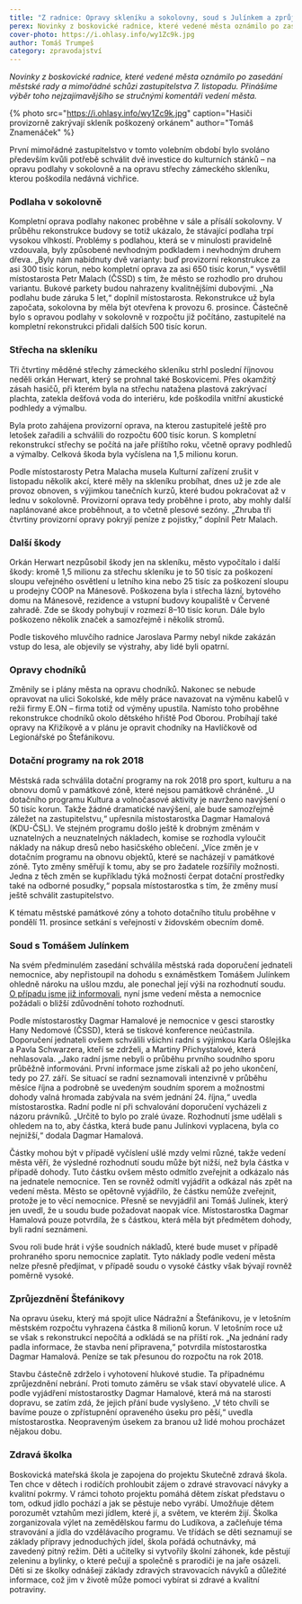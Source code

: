 ```yaml
---
title: "Z radnice: Opravy skleníku a sokolovny, soud s Julínkem a zprůjezdnění Štefánikovy"
perex: Novinky z boskovické radnice, které vedené města oznámilo po zasedání městské rady a mimořádné schůzi zastupitelstva 7. listopadu.
cover-photo: https://i.ohlasy.info/wy1Zc9k.jpg
author: Tomáš Trumpeš
category: zpravodajství
---
```


*Novinky z boskovické radnice, které vedené města oznámilo po zasedání městské rady a mimořádné schůzi zastupitelstva 7. listopadu. Přinášíme výběr toho nejzajímavějšího se stručnými komentáři vedení města.*

{% photo src="https://i.ohlasy.info/wy1Zc9k.jpg" caption="Hasiči provizorně zakrývají skleník poškozený orkánem" author="Tomáš Znamenáček" %}

První mimořádné zastupitelstvo v tomto volebním období bylo svoláno především kvůli potřebě schválit dvě investice do kulturních stánků – na opravu podlahy v sokolovně a na opravu střechy zámeckého skleníku, kterou poškodila nedávná vichřice.

### Podlaha v sokolovně

Kompletní oprava podlahy nakonec proběhne v sále a přísálí sokolovny. V průběhu rekonstrukce budovy se totiž ukázalo, že stávající podlaha trpí vysokou vlhkostí. Problémy s podlahou, která se v minulosti pravidelně vzdouvala, byly způsobené nevhodným podkladem i nevhodným druhem dřeva. „Byly nám nabídnuty dvě varianty: buď provizorní rekonstrukce za asi 300 tisíc korun, nebo kompletní oprava za asi 650 tisíc korun,“ vysvětlil místostarosta Petr Malach (ČSSD) s tím, že město se rozhodlo pro druhou variantu. Bukové parkety budou nahrazeny kvalitnějšími dubovými. „Na podlahu bude záruka 5 let,“ doplnil místostarosta. Rekonstrukce už byla započata, sokolovna by měla být otevřena k provozu 6. prosince. Částečně bylo s opravou podlahy v sokolovně v rozpočtu již počítáno, zastupitelé na kompletní rekonstrukci přidali dalších 500 tisíc korun.

### Střecha na skleníku

Tři čtvrtiny měděné střechy zámeckého skleníku strhl poslední říjnovou neděli orkán Herwart, který se prohnal také Boskovicemi. Přes okamžitý zásah hasičů, při kterém byla na střechu natažena plastová zakrývací plachta, zatekla dešťová voda do interiéru, kde poškodila vnitřní akustické podhledy a výmalbu.

Byla proto zahájena provizorní oprava, na kterou zastupitelé ještě pro letošek zařadili a schválili do rozpočtu 600 tisíc korun. S kompletní  rekonstrukcí střechy se počítá na jaře příštího roku, včetně opravy podhledů a výmalby. Celková škoda byla vyčíslena na 1,5 milionu korun.

Podle místostarosty Petra Malacha musela Kulturní zařízení zrušit v listopadu několik akcí, které měly na skleníku probíhat, dnes už je zde ale provoz obnoven, s výjimkou tanečních kurzů, které budou pokračovat až v lednu v sokolovně. Provizorní oprava tedy proběhne i proto, aby mohly další naplánované akce proběhnout, a to včetně plesové sezóny. „Zhruba tři čtvrtiny provizorní opravy pokryjí peníze z pojistky,“ doplnil Petr Malach.

### Další škody

Orkán Herwart nezpůsobil škody jen na skleníku, město vypočítalo i další škody: kromě 1,5 milionu za střechu skleníku je to 50 tisíc za poškození sloupu veřejného osvětlení u letního kina nebo 25 tisíc za poškození sloupu u prodejny COOP na Mánesově. Poškozena byla i střecha lázní, bytového domu na Mánesově, rezidence a vstupní budovy koupaliště v Červené zahradě. Zde se škody pohybují v rozmezí 8–10 tisíc korun. Dále bylo poškozeno několik značek a samozřejmě i několik stromů. 

Podle tiskového mluvčího radnice Jaroslava Parmy nebyl nikde zakázán vstup do lesa, ale objevily se výstrahy, aby lidé byli opatrní.

### Opravy chodníků

Změnily se i plány města na opravu chodníků. Nakonec se nebude opravovat na ulici Sokolské, kde měly práce navazovat na výměnu kabelů v režii firmy E.ON – firma totiž od výměny upustila. Namísto toho proběhne rekonstrukce chodníků okolo dětského hřiště Pod Oborou. Probíhají také opravy na Křižíkově a v plánu je opravit chodníky na Havlíčkově od Legionářské po Štefánikovu.

### Dotační programy na rok 2018

Městská rada schválila dotační programy na rok 2018 pro sport, kulturu a na obnovu domů v památkové zóně, které nejsou památkově chráněné. „U dotačního programu Kultura a volnočasové aktivity je navrženo navýšení o 50 tisíc korun. Takže žádné dramatické navýšení, ale bude samozřejmě záležet na zastupitelstvu,“ upřesnila místostarostka Dagmar Hamalová (KDU-ČSL). Ve stejném programu došlo ještě k drobným změnám v uznatelných a neuznatelných nákladech, komise se rozhodla vyloučit náklady na nákup dresů nebo hasičského oblečení. „Více změn je v dotačním programu na obnovu objektů, které se nacházejí v památkové zóně. Tyto změny směřují k tomu, aby se pro žadatele rozšířily možnosti. Jedna z těch změn se kupříkladu týká možnosti čerpat dotační prostředky také na odborné posudky,“ popsala místostarostka s tím, že změny musí ještě schválit zastupitelstvo.

K tématu městské památkové zóny a tohoto dotačního titulu proběhne v pondělí 11. prosince setkání s veřejností v židovském obecním domě.

### Soud s Tomášem Julínkem

Na svém předminulém zasedání schválila městská rada doporučení jednateli nemocnice, aby nepřistoupil na dohodu s exnáměstkem Tomášem Julínkem ohledně nároku na ušlou mzdu, ale ponechal její výši na rozhodnutí soudu. [O případu jsme již informovali](http://www.ohlasy.info/clanky/2017/11/julinek-soud.html), nyní jsme vedení města a nemocnice požádali o bližší zdůvodnění tohoto rozhodnutí.

Podle místostarostky Dagmar Hamalové je nemocnice v gesci starostky Hany Nedomové (ČSSD), která se tiskové konference neúčastnila. Doporučení jednateli ovšem schválili všichni radní s výjimkou Karla Ošlejška a Pavla Schwarzera, kteří se zdrželi, a Martiny Přichystalové, která nehlasovala. „Jako radní jsme nebyli o průběhu prvního soudního sporu průběžně informováni. První informace jsme získali až po jeho ukončení, tedy po 27. září. Se situací se radní seznamovali intenzivně v průběhu měsíce října a podrobně se uvedeným soudním sporem a možnostmi dohody valná hromada zabývala na svém jednání 24. října,“ uvedla místostarostka. Radní podle ní při schvalování doporučení vycházeli z názoru právníků. „Určitě to bylo po zralé úvaze. Rozhodnutí jsme udělali s ohledem na to, aby částka, která bude panu Julínkovi vyplacena, byla co nejnižší,“ dodala Dagmar Hamalová.

Částky mohou být v případě vyčíslení ušlé mzdy velmi různé, takže vedení města věří, že výsledné rozhodnutí soudu může být nižší, než byla částka v případě dohody. Tuto částku ovšem město odmítlo zveřejnit a odkázalo nás na jednatele nemocnice. Ten se rovněž odmítl vyjádřit a odkázal nás zpět na vedení města. Město se opětovně vyjádřilo, že částku nemůže zveřejnit, protože je to věcí nemocnice. Přesně se nevyjádřil ani Tomáš Julínek, který jen uvedl, že u soudu bude požadovat naopak více. Místostarostka Dagmar Hamalová pouze potvrdila, že s částkou, která měla být předmětem dohody, byli radní seznámeni.

Svou roli bude hrát i výše soudních nákladů, které bude muset v případě prohraného sporu nemocnice zaplatit. Tyto náklady podle vedení města nelze přesně předjímat, v případě soudu o vysoké částky však bývají rovněž poměrně vysoké.

### Zprůjezdnění Štefánikovy

Na opravu úseku, který má spojit ulice Nádražní a Štefánikovu, je v letošním městském rozpočtu vyhrazena částka 8 milionů korun. V letošním roce už se však s rekonstrukcí nepočítá a odkládá se na příští rok. „Na jednání rady padla informace, že stavba není připravena,“ potvrdila místostarostka Dagmar Hamalová. Peníze se tak přesunou do rozpočtu na rok 2018.

Stavbu částečně zdrželo i vyhotovení hlukové studie. Ta případnému zprůjezdnění nebrání. Proti tomuto záměru se však staví obyvatelé ulice. A podle vyjádření místostarostky Dagmar Hamalové, která má na starosti dopravu, se zatím zdá, že jejich přání bude vyslyšeno. „V této chvíli se bavíme pouze o zpřístupnění opraveného úseku pro pěší,“ uvedla místostarostka. Neopraveným úsekem za branou už lidé mohou procházet nějakou dobu.

### Zdravá školka

Boskovická mateřská škola je zapojena do projektu Skutečně zdravá škola. Ten chce v dětech i rodičích prohloubit zájem o zdravé stravovací návyky a kvalitní pokrmy. V rámci tohoto projektu pomáhá dětem získat představu o tom, odkud jídlo pochází a jak se pěstuje nebo vyrábí. Umožňuje dětem porozumět vztahům mezi jídlem, které jí, a světem, ve kterém žijí. Školka zorganizovala výlet na zemědělskou farmu do Ludíkova, a začleňuje téma stravování a jídla do vzdělávacího programu. Ve třídách se děti seznamují se základy přípravy jednoduchých jídel, škola pořádá ochutnávky, má zavedený pitný režim. Děti a učitelky si vytvořily školní záhonek, kde pěstují zeleninu a bylinky, o které pečují a společně s prarodiči je na jaře osázeli. Děti si ze školky odnášejí základy zdravých stravovacích návyků a důležité informace, což jim v životě může pomoci vybírat si zdravé a kvalitní potraviny.

